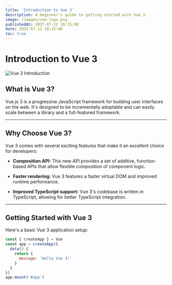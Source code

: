 ```yaml
---
title: 'Introduction to Vue 3'
description: A beginner's guide to getting started with Vue 3.
image: /images/vue-logo.png
publishedAt: 2027-07-12 18:15:00
date: 2025-07-12 18:15:00
toc: true
---
```

 # Introduction to Vue 3
 
 ![Vue 3 Introduction](/images/vue-logo.png)
 
 ## What is Vue 3?
 
 Vue.js 3 is a progressive JavaScript framework for building user interfaces on the web. It's designed to be incrementally adoptable and can easily scale between a library and a full-featured framework.
 
 ---
 
 ## Why Choose Vue 3?
 
 Vue 3 comes with several exciting features that make it an excellent choice for developers:
 
 * **Composition API:** This new API provides a set of additive, function-based APIs that allow flexible composition of component logic.
   
 * **Faster rendering:** Vue 3 features a faster virtual DOM and improved runtime performance.
 
 * **Improved TypeScript support:** Vue 3's codebase is written in TypeScript, allowing for better TypeScript integration.
 
 ---
 
 ## Getting Started with Vue 3
 
 Here's a basic Vue 3 application setup:
 
 ```javascript
 const { createApp } = Vue
 const app = createApp({
   data() {
     return {
       message: 'Hello Vue 3!'
     }
   }
 })
 app.mount('#app')
 ```